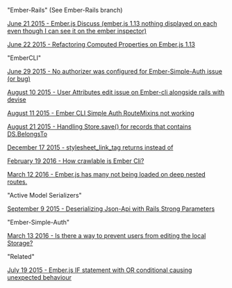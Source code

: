 "Ember-Rails" (See Ember-Rails branch)

[June 21 2015 - Ember.js Discuss (ember.js 1.13 nothing displayed on each even though I can see it on the ember inspector)](http://discuss.emberjs.com/t/ember-js-1-13-nothing-displayed-on-each-even-though-i-can-see-it-on-the-ember-inspector/8237/2)

[June 22 2015 - Refactoring Computed Properties on Ember.js 1.13](http://stackoverflow.com/questions/30977856/refactoring-computed-properties-on-ember-js-1-13)

"EmberCLI"

[June 29 2015 - No authorizer was configured for Ember-Simple-Auth issue (or bug)](http://stackoverflow.com/questions/31108995/no-authorizer-was-configured-for-ember-simple-auth-issue-or-bug)

[August 10 2015 - User Attributes edit issue on Ember-cli alongside rails with devise](http://stackoverflow.com/questions/31932844/user-attributes-edit-issue-on-ember-cli-alongside-rails-with-devise)

[August 11 2015 - Ember CLI Simple Auth RouteMixins not working](http://stackoverflow.com/questions/31933928/ember-cli-simple-auth-routemixins-not-working)

[August 21 2015 - Handling Store.save() for records that contains DS.BelongsTo](http://stackoverflow.com/questions/32146860/handling-store-save-for-records-that-contains-ds-belongsto)

[December 17 2015 - stylesheet_link_tag returns <base href=“/”> instead of <link>](http://stackoverflow.com/questions/34330704/stylesheet-link-tag-returns-base-href-instead-of-link)

[February 19 2016 - How crawlable is Ember Cli?](https://stackoverflow.com/questions/35495261/how-crawlable-is-ember-cli)

[March 12 2016 - Ember.js has many not being loaded on deep nested routes.](https://stackoverflow.com/questions/35967672/ember-js-has-many-not-being-loaded-on-deep-nested-routes)

"Active Model Serializers"

[September 9 2015 - Deserializing Json-Api with Rails Strong Parameters](http://stackoverflow.com/questions/32491360/deserializing-json-api-with-rails-strong-parameters)

"Ember-Simple-Auth"

[March 13 2016 - Is there a way to prevent users from editing the local Storage?](https://stackoverflow.com/questions/35973302/is-there-a-way-to-prevent-users-from-editing-the-local-storage-session)

"Related"

[July 19 2015 - Ember.js IF statement with OR conditional causing unexpected behaviour](http://stackoverflow.com/questions/31504710/ember-js-if-statement-with-or-conditional-causing-unexpected-behaviour)
